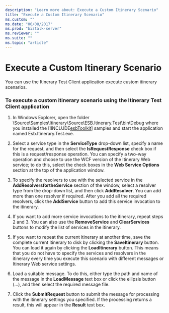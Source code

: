 ```yaml
---
description: "Learn more about: Execute a Custom Itinerary Scenario"
title: "Execute a Custom Itinerary Scenario"
ms.custom: ""
ms.date: "06/08/2017"
ms.prod: "biztalk-server"
ms.reviewer: ""
ms.suite: ""
ms.topic: "article"
---
```

# Execute a Custom Itinerary Scenario
You can use the Itinerary Test Client application execute custom itinerary scenarios.  

### To execute a custom itinerary scenario using the Itinerary Test Client application  

1. In Windows Explorer, open the folder \Source\Samples\Itinerary\Source\ESB.Itinerary.Test\bin\Debug where you installed the [!INCLUDE[esbToolkit](../includes/esbtoolkit-md.md)] samples and start the application named Esb.Itinerary.Test.exe.  

2. Select a service type in the **ServiceType** drop-down list, specify a name for the request, and then select the **IsRequestResponse** check box if this is a request/response operation. You can specify a two-way operation and choose to use the WCF version of the Itinerary Web service; to do this, select the check boxes in the **Web Service Options** section at the top of the application window.  

3. To specify the resolvers to use with the selected service in the **AddResolversfortheService** section of the window, select a resolver type from the drop-down list, and then click **AddResolver**. You can add more than one resolver if required. After you add all the required resolvers, click the **AddService** button to add this service invocation to the itinerary.  

4. If you want to add more service invocations to the itinerary, repeat steps 2 and 3. You can also use the **RemoveService** and **ClearServices** buttons to modify the list of services in the itinerary.  

5. If you want to repeat the current itinerary at another time, save the complete current itinerary to disk by clicking the **SaveItinerary** button. You can load it again by clicking the **LoadItinerary** button. This means that you do not have to specify the services and resolvers in the itinerary every time you execute this scenario with different messages or Itinerary Web service settings.  

6. Load a suitable message. To do this, either type the path and name of the message in the **LoadMessage** text box or click the ellipsis button (...), and then select the required message file.  

7. Click the **SubmitRequest** button to submit the message for processing with the itinerary settings you specified. If the processing returns a result, this will appear in the **Result** text box.
